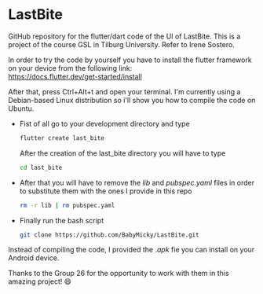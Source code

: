 # LastBite
GitHub repository for the flutter/dart code of the UI of LastBite. This is a project of the course GSL in Tilburg University. Refer to Irene Sostero.

In order to try the code by yourself you have to install the flutter framework on your device from the following link: \
https://docs.flutter.dev/get-started/install

After that, press Ctrl+Alt+t and open your terminal. I'm currently using a Debian-based Linux distribution so i'll show you how to compile the code on Ubuntu.

- Fist of all go to your development directory and type
  ```bash
  flutter create last_bite
  ```
  After the creation of the last_bite directory you will have to type
  ```bash
  cd last_bite
  ```
- After that you will have to remove the $lib$ and $pubspec.yaml$ files in order to substitute them with the ones I provide in this repo
  ```bash
  rm -r lib | rm pubspec.yaml
  ```
- Finally run the bash script
  ```bash
  git clone https://github.com/BabyMicky/LastBite.git
  ```
Instead of compiling the code, I provided the $.apk$ fie you can install on your Android device. 

Thanks to the Group 26 for the opportunity to work with them in this amazing project! 😄

